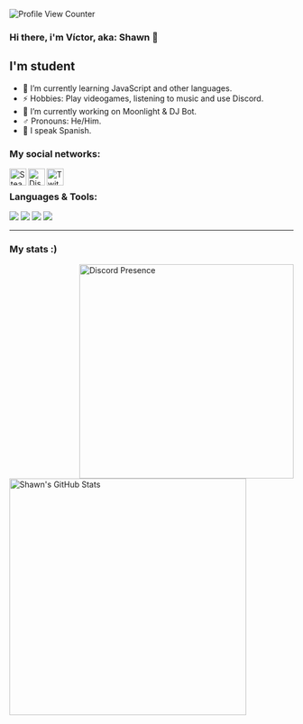 ![Profile View Counter](https://komarev.com/ghpvc/?username=ShawnTTS)
### Hi there, i'm Víctor, aka: Shawn 👋

## I'm student
- 🌱 I’m currently learning JavaScript and other languages.
- ⚡ Hobbies: Play videogames, listening to music and use Discord.
- 🔭 I’m currently working on Moonlight & DJ Bot.
- ♂️ Pronouns: He/Him.
- 💬 I speak Spanish.

### My social networks:

[<img align="left" alt="Steam | Steam" width="30px" src="https://imgur.com/4pYw8ov.png" />][steam]
<img align="left" alt="Discord | Discord" width="30px" src="https://imgur.com/cbV5cVt.png" />
[<img align="left" alt="Twitch | Twitch" width="30px" src="https://imgur.com/TU0zvhd.png" />][twitch]

<br />

### Languages & Tools:

<p align="left">
<img src="https://img.shields.io/badge/Node.JS-black?style=for-the-badge&logo=node.js" />
<img src="https://img.shields.io/badge/-HTML5-black?style=for-the-badge&logo=HTML5" />
<img src="https://img.shields.io/badge/CSS-black?style=for-the-badge&logo=css3&logoColor=#1572B6" />
<img src="https://img.shields.io/badge/Javascript-black?style=for-the-badge&logo=javascript" />
</p>
<hr />

### My stats :)

[<img align="right" alt="Discord Presence" width="380px" src="https://lanyard.cnrad.dev/api/617173543582433280?idleMessage=Por%20los%20momentos%20no%20estoy%20haciendo%20nada,%20tal%20vez%20esté%20programando.%20" />][disc]
<img align="left" alt="Shawn's GitHub Stats" width="420px" src="https://github-readme-stats.vercel.app/api?username=ShawnTTS&theme=gotham&show_icons=true" />

[disc]: https://discord.com/users/617173543582433280
[steam]: https://steamcommunity.com/profiles/76561199192771221
[twitch]: https://www.twitch.tv/ushawnn

<!--
**ShawnTTS/ShawnTTS** is a ✨ _special_ ✨ repository because its `README.md` (this file) appears on your GitHub profile.

Here are some ideas to get you started:

- 🔭 I’m currently working on ...
- 🌱 I’m currently learning ...
- 👯 I’m looking to collaborate on ...
- 🤔 I’m looking for help with ...
- 💬 Ask me about ...
- 📫 How to reach me: ...
- 😄 Pronouns: ...
- ⚡ Fun fact: ...
-->
